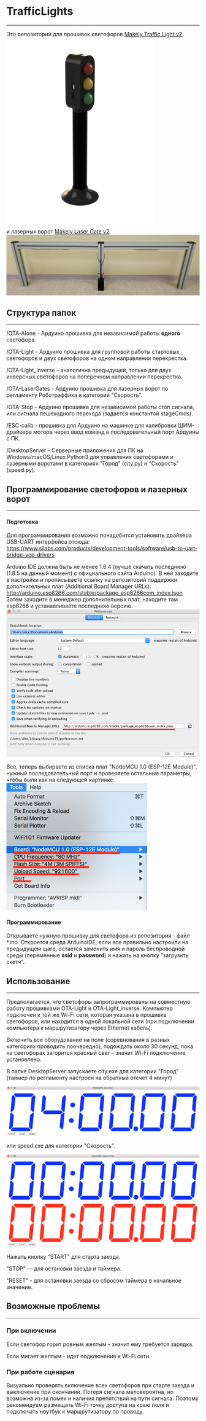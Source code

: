 [//]: # (Image References)

[prefView]: ./pic/ArduinoPref.png "Preferences view"
[toolsView]: ./pic/ArduinoTools.png "Tools view"
[tlView]: ./pic/TrafficLight.png "Traffic Light"
[lgView]: ./pic/LaserGate.jpg "Laser Gate"
[cityInt]: ./pic/CityInterface.png "City Interface"
[speedInt]: ./pic/SpeedInterface.png "Speed Interface"


# **TrafficLights**
---

Это репозиторий для прошивок светофоров [Makely Traffic Light v2](makely.ru/traffic-light) ![tlView]

и лазерных ворот [Makely Laser Gate v2](makely.ru/laser-gate). ![lgView]


## Структура папок
---
/OTA-Alone - Ардуино прошивка для независимой работы **одного** светофора.

/OTA-Light - Ардуино прошивка для групповой работы стартовых светофоров и двух светофоров на одном направлении перекрестка.

/OTA-Light_inverse - аналогична предыдущей, только для двух инверсных светофоров на поперечном направлении перекрестка.

/OTA-LaserGates - Ардуино прошивка для лазерных ворот по регламенту Роботраффика в категории "Скорость".

/OTA-Stop - Ардуино прошивка для независимой работы стоп сигнала, или сигнала пешеходного перехода (задается константой stageCmds).

/ESC-calib - прошивка для Ардуино на машинке для калибровки ШИМ-драйвера мотора через ввод команд в последовательный порт Ардуины с ПК.

/DesktopServer - Серверные приложения для ПК на Windows/macOS/Linux Python3 для управления светофорами и лазерными воротами в категориях "Город" (city.py) и "Скорость" (speed.py).

## Программирование светофоров и лазерных ворот
---
#### Подготовка

Для программирования возможно понадобится установить драйвера USB-UART интерфейса отсюда: https://www.silabs.com/products/development-tools/software/usb-to-uart-bridge-vcp-drivers

Arduino IDE должна быть не менее 1.6.4 (лучше скачать последнюю (1.8.5 на данный момент) с официального сайта Arduino). В ней заходите в настройки и прописываете ссылку на репозиторий поддержки дополнительных плат (Additional Board Manager URLs): http://arduino.esp8266.com/stable/package_esp8266com_index.json
Затем заходите в менеджер дополнительных плат, находите там esp8266 и устанавливаете последнюю версию.
![prefView]

Все, теперь выбираете из списка плат "NodeMCU 1.0 (ESP-12E Module)", нужный последовательный порт и проверяете остальные параметры, чтобы были как на следующей картинке.
![toolsView]

#### Программирование

Открываете нужную прошивку для светофора из репозитория - файл \*.ino. Откроется среда ArduinoIDE, если все правильно настроили на предыдущем щаге, остается заменить имя и пароль беспроводной среды (переменные **ssid** и **password**) и нажать на кнопку "загрузить скетч".

## Использование
---
Предполагается, что светофоры запрограммированы на совместную работу прошивками OTA-Light и OTA-Light_inverse. Компьютер подключен к той же Wi-Fi сети, которая указана в прошивке светофоров, или находится в одной локальной сети (при подключении компьютера к маршрутизатору через Ethernet кабель).

Включить все оборудование на поле (соревнования в разных категориях проводить поочередно), подождать около 30 секунд, пока на светофорах загорится красный свет - значит Wi-Fi подключение установлено.

В папке DesktopServer запускаете city.exe для категории "Город" (таймер по регламенту настроен на обратный отсчет 4 минут)

![cityInt]

или speed.exe для категории "Скорость".

![speedInt]

Нажать кнопку "START" для старта заезда.

"STOP" — для остановки заезда и таймера.

"RESET" - для остановки заезда со сбросом таймера в начальное значение.

## Возможные проблемы
---
### При включении

Если светофор горит ровным желтым - значит ему требуется зарядка.

Если мигает желтым - идет подключение к Wi-Fi сети.

### При работе сценария

Визуально проверять включение всех светофоров при старте заезда и выключение при окончании. Потеря сигнала маловероятна, но возможна из-за помех и наличия препятствий на пути сигнала. Поэтому рекомендуем размещать Wi-Fi точку доступа на краю поля и подключать ноутбук к маршрутизатору по проводу.
